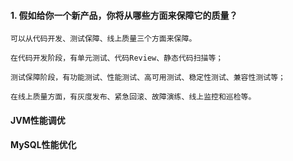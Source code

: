 #### 1. 假如给你一个新产品，你将从哪些方面来保障它的质量？
    可以从代码开发、测试保障、线上质量三个方面来保障。
    
    在代码开发阶段，有单元测试、代码Review、静态代码扫描等；
    
    测试保障阶段，有功能测试、性能测试、高可用测试、稳定性测试、兼容性测试等；
    
    在线上质量方面，有灰度发布、紧急回滚、故障演练、线上监控和巡检等。
    
    
    
#### JVM性能调优

#### MySQL性能优化

